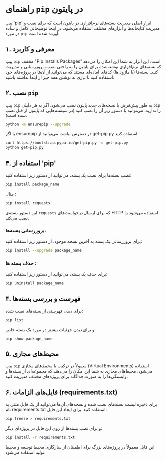 # راهنمای `pip` در پایتون

پیپ 'pip' ابزار اصلی مدیریت بسته‌های نرم‌افزاری در پایتون است که برای نصب و مدیریت کتابخانه‌ها و ابزارهای مختلف استفاده می‌شود. در اینجا توضیحاتی کامل و ساده در مورد `pip` آورده شده است:

## ۱. معرفی و کاربرد
پیپ `pip` مخفف "Pip Installs Packages" است. این ابزار به شما این امکان را می‌دهد که بسته‌های نرم‌افزاری نوشته‌شده برای پایتون را به راحتی نصب، بروزرسانی و مدیریت کنید. بسته‌ها (یا ماژول‌ها) کدهای آماده‌ای هستند که می‌توانید از آن‌ها در پروژه‌های خود استفاده کنید تا نیازی به نوشتن همه چیز از ابتدا نداشته باشید.

## ۲. نصب `pip`
پیپ `pip` به طور پیش‌فرض با نسخه‌های جدید پایتون نصب می‌شود. اگر به هر دلیلی `pip` را ندارید، می‌توانید با دستور زیر آن را نصب کنید (در سیستم‌هایی که پایتون از قبل نصب شده است):

```bash
python -m ensurepip --upgrade
```
یا اگر ensurepip در دسترس نباشد، می‌توانید از get-pip.py استفاده کنید:
```bash
curl https://bootstrap.pypa.io/get-pip.py -o get-pip.py
python get-pip.py
```

## ۳. استفاده از 'pip'

نصب بسته‌ها
برای نصب یک بسته، می‌توانید از دستور زیر استفاده کنید:


```bash
pip install package_name
```
مثال :

```bash
pip install requests
```

این دستور بسته‌ی `requests` که برای ارسال درخواست‌های HTTP استفاده می‌شود را نصب می‌کند.

### بروزرسانی بسته‌ها:

برای بروزرسانی یک بسته به آخرین نسخه موجود، از دستور زیر استفاده کنید:


```bash
pip install --upgrade package_name
```
### حذف بسته ها :
برای حذف یک بسته، می‌توانید از دستور زیر استفاده کنید:

```bash
pip uninstall package_name
```


## ۴. فهرست و بررسی بسته‌ها

برای دیدن فهرستی از بسته‌های نصب شده:


```bash
pip list
```
و برای دیدن جزئیات بیشتر در مورد یک بسته خاص:

```bash
pip show package_name
```

## ۵. محیط‌های مجازی


پیپ `pip` معمولاً در ترکیب با محیط‌های مجازی (Virtual Environments) استفاده می‌شود. محیط‌های مجازی به شما این امکان را می‌دهند که مجموعه‌ای از بسته‌ها و وابستگی‌ها را به صورت جداگانه برای پروژه‌های مختلف مدیریت کنید.


## ۶. فایل‌های الزامات (requirements.txt)

برای ذخیره لیست بسته‌های نصب شده و نسخه‌های آن‌ها می‌توانید از یک فایل متنی به نام requirements.txt استفاده کنید. برای ایجاد این فایل:


```bash
pip freeze > requirements.txt
```

و برای نصب بسته‌ها از روی این فایل در پروژه‌ای دیگر:

```bash
pip install -r requirements.txt
```
این فایل معمولاً در پروژه‌های بزرگ برای اطمینان از سازگاری محیط توسعه و محیط تولید استفاده می‌شود.

